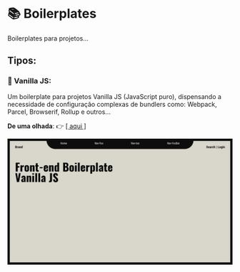 # :books: Boilerplates

Boilerplates para projetos...

## Tipos:

###  :icecream: Vanilla JS: 

Um boilerplate para projetos Vanilla JS (JavaScript puro), dispensando a necessidade de configuração complexas de bundlers como: Webpack, Parcel, Browserif, Rollup e outros...

__De uma olhada__: :point_right: [[ aqui ]](vanilla-js/)

<div align="center">
    <img src="vanilla-js/assets/initial-look.png" title="preview of install" alt="preview of install">
</div>

